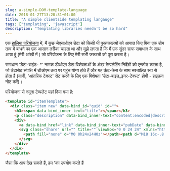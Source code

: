 ```yaml
---
slug: a-simple-DOM-template-language
date: 2018-01-27T13:20:31+01:00
title: "A simple clientside templating langauge"
tags: ["templating", 'javascript']
description: "Templating libraries needn't be so hard"
---
```



एक [हालिया परियोजना](https://webgdedeck.com/) में, मैं कुछ जेएसओएन डेटा को किसी भी पुस्तकालयों को आयात किए बिना एक डोम तत्व में बांधने का एक आसान तरीका चाहता था और मुझे लगता है कि मैं एक सुंदर साफ समाधान के साथ आया हूं (मेरी आंखों में ) जो परियोजना के लिए मेरी सभी जरूरतों को पूरा करता है।

समाधान 'डेटा-बाइंड- *' नामक डीओएम डेटा विशेषताओं के अंदर टेम्पलेटिंग निर्देशों को एन्कोड करता है, जो डेटासेट संपत्ति में डीओएम तत्व पर पहुंच योग्य होते हैं और यह ऊंट-केस के साथ स्वचालित रूप से होता है (यानी, 'आंतरिक टेक्स्ट' सेट करने के लिए एक विशेषता 'डेटा-बाइंड_इनर-टेक्स्ट' होगी - हाइफ़न नोट करें)।

परियोजना से नमूना टेम्पलेट यहां दिया गया है:


```html
<template id="itemTemplate">
  <div class="item new" data-bind_id="guid" id="">
    <h3><span data-bind_inner-text="title"></span></h3>
    <p class="description" data-bind_inner-text="content:encoded|description"></p>
    <div>
      <a data-bind_href="link" data-bind_inner-text="pubDate" data-bind_title="title" href="" title=""></a>
      <svg class="share" url="" title="" viewBox="0 0 24 24" xmlns="http://www.w3.org/2000/svg" width="24" height="24">
        <path fill="none" d="M0 0h24v24H0z"></path><path d="M18 16c-.8 0-1.4.4-2 .8l-7-4v-1.5l7-4c.5.4 1.2.7 2 .7 1.7 0 3-1.3 3-3s-1.3-3-3-3-3 1.3-3 3v.7l-7 4C7.5 9.4 6.8 9 6 9c-1.7 0-3 1.3-3 3s1.3 3 3 3c.8 0 1.5-.3 2-.8l7.2 4.2v.6c0 1.6 1.2 3 2.8 3 1.6 0 3-1.4 3-3s-1.4-3-3-3z"></path>
      </svg>
    </div>
  </div>
</template>
```


जैसा कि आप देख सकते हैं, हम &#39;का उपयोग करते हैं <template> यह सुनिश्चित करने के लिए तत्व है कि हम अपने एचटीएमएल को डीओएम में रख सकते हैं और इसे निष्क्रिय रख सकते हैं (यह वास्तव में संलेखन अनुभव में सुधार करता है)। ध्यान दें, इसे टेम्पलेट तत्व नहीं होना चाहिए, यह डोम के अंदर कुछ भी ले सकता है।

उपर्युक्त डीओएम को वास्तविक तत्व में मैप करने के लिए उस पर लागू सभी लाइव डेटा के साथ, मैं निम्नलिखित मूल एल्गोरिदम का उपयोग करता हूं:

1. डेटा को बाध्य करने के लिए तत्व को क्लोन करें। 2. तत्वों के पार और प्रत्येक तत्व के लिए Iterate: 1. यह देखने के लिए जांचें कि क्या यह 'data-bind_`' फ़ॉर्म का गुण है। 2. '' 'से अलग' डेटा 'पर लुकअप करने के लिए कुंजी प्राप्त करें। 3. 'डेटा-बाइंड_`' द्वारा परिभाषित नोड की विशेषता पर इनपुट 'डेटा` से पहले पाए गए कुंजी का मान सीधे 3. मानचित्र न करें। नया नोड लौटाएं।

इसके लिए कोड बहुत आसान है, अगर एक टैड terse।


```javascript
const applyTemplate = (templateElement, data) => {
  const element = templateElement.content.cloneNode(true);    
  const treeWalker = document.createTreeWalker(element, NodeFilter.SHOW_ELEMENT, () => NodeFilter.FILTER_ACCEPT);

  while(treeWalker.nextNode()) {
    const node = treeWalker.currentNode;
    for(let bindAttr in node.dataset) {
      let isBindableAttr = (bindAttr.indexOf('bind_') == 0) ? true : false;
      if(isBindableAttr) {
        let dataKeyString = node.dataset[bindAttr];
        let dataKeys = dataKeyString.split("|");
        let bindKey = bindAttr.substr(5);
        for(let dataKey of dataKeys) {
          if(dataKey in data && data[dataKey] !== "") {
            node[bindKey] = data[dataKey];
            break;
          }
        }
      }
    }
  }

  return element;
}
```


मैं किसी से भी इसका उपयोग करने की उम्मीद नहीं करता हूं, लेकिन मैं यह दिखाना चाहता था कि आप एक पूर्ण पुस्तकालय या ढांचे का उपयोग किए बिना सरल कार्यों के लिए डेटा बाइंडिंग टूल कैसे बना सकते हैं।